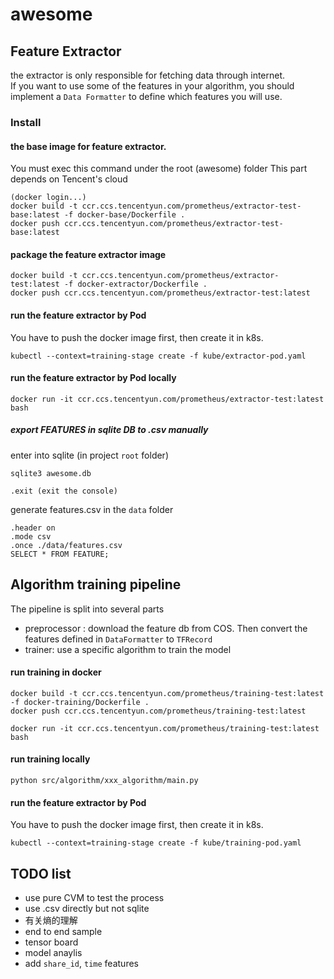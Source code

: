 # awesome

## Feature Extractor
the extractor is only responsible for fetching data through internet.  
If you want to use some of the features in your algorithm, you should implement a `Data Formatter` to define which features you will use.
  
### Install
#### the base image for feature extractor. 
You must exec this command under the root (awesome) folder
This part depends on Tencent's cloud
```
(docker login...)   
docker build -t ccr.ccs.tencentyun.com/prometheus/extractor-test-base:latest -f docker-base/Dockerfile .
docker push ccr.ccs.tencentyun.com/prometheus/extractor-test-base:latest
```

#### package the feature extractor image
```
docker build -t ccr.ccs.tencentyun.com/prometheus/extractor-test:latest -f docker-extractor/Dockerfile .
docker push ccr.ccs.tencentyun.com/prometheus/extractor-test:latest
```

#### run the feature extractor by Pod
You have to push the docker image first, then create it in k8s.
```
kubectl --context=training-stage create -f kube/extractor-pod.yaml
```

#### run the feature extractor by Pod locally
```
docker run -it ccr.ccs.tencentyun.com/prometheus/extractor-test:latest bash
```

##### export FEATURES in sqlite DB to .csv manually
enter into sqlite (in project `root` folder)
```
sqlite3 awesome.db

.exit (exit the console)
```
generate features.csv in the `data` folder
```
.header on  
.mode csv  
.once ./data/features.csv
SELECT * FROM FEATURE;
```


## Algorithm training pipeline
The pipeline is split into several parts
- preprocessor : download the feature db from COS. Then convert the features defined in `DataFormatter` to `TFRecord`
- trainer: use a specific algorithm to train the model

#### run training in docker
```
docker build -t ccr.ccs.tencentyun.com/prometheus/training-test:latest -f docker-training/Dockerfile .
docker push ccr.ccs.tencentyun.com/prometheus/training-test:latest

docker run -it ccr.ccs.tencentyun.com/prometheus/training-test:latest bash
```
#### run training locally
```
python src/algorithm/xxx_algorithm/main.py
```

#### run the feature extractor by Pod
You have to push the docker image first, then create it in k8s.
```
kubectl --context=training-stage create -f kube/training-pod.yaml
```

## TODO list
- use pure CVM to test the process
- use .csv directly but not sqlite
- 有关熵的理解
- end to end sample
- tensor board
- model anaylis
- add `share_id`, `time` features